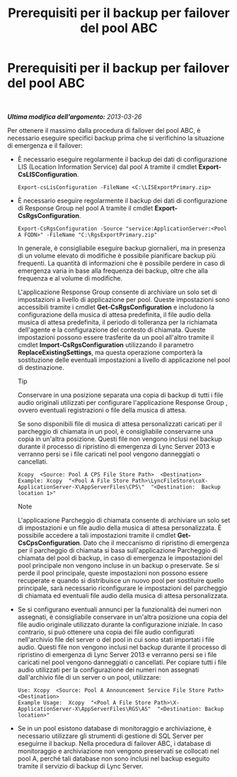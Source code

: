 ﻿---
title: Prerequisiti per il backup per failover del pool ABC
TOCTitle: Prerequisiti per il backup per failover del pool ABC
ms:assetid: 652046f5-6086-4592-902d-d5789581977d
ms:mtpsurl: https://technet.microsoft.com/it-it/library/JJ945634(v=OCS.15)
ms:contentKeyID: 52062175
ms.date: 08/24/2015
mtps_version: v=OCS.15
ms.translationtype: HT
---

# Prerequisiti per il backup per failover del pool ABC

 

_**Ultima modifica dell'argomento:** 2013-03-26_

Per ottenere il massimo dalla procedura di failover del pool ABC, è necessario eseguire specifici backup prima che si verifichino la situazione di emergenza e il failover:

  - È necessario eseguire regolarmente il backup dei dati di configurazione LIS (Location Information Service) dal pool A tramite il cmdlet **Export-CsLISConfiguration**.
    
        Export-csLisConfiguration -FileName <C:\LISExportPrimary.zip>

  - È necessario eseguire regolarmente il backup dei dati di configurazione di Response Group nel pool A tramite il cmdlet **Export-CsRgsConfiguration**.
    
        Export-CsRgsConfiguration -Source "service:ApplicationServer:<Pool A FQDN>" -FileName "C:\RgsExportPrimary.zip"
    
    In generale, è consigliabile eseguire backup giornalieri, ma in presenza di un volume elevato di modifiche è possibile pianificare backup più frequenti. La quantità di informazioni che è possibile perdere in caso di emergenza varia in base alla frequenza dei backup, oltre che alla frequenza e al volume di modifiche.
    
    L'applicazione Response Group consente di archiviare un solo set di impostazioni a livello di applicazione per pool. Queste impostazioni sono accessibili tramite i cmdlet **Get-CsRgsConfiguration** e includono la configurazione della musica di attesa predefinita, il file audio della musica di attesa predefinita, il periodo di tolleranza per la richiamata dell'agente e la configurazione del contesto di chiamata. Queste impostazioni possono essere trasferite da un pool all'altro tramite il cmdlet **Import-CsRgsConfiguration** utilizzando il parametro **ReplaceExistingSettings**, ma questa operazione comporterà la sostituzione delle eventuali impostazioni a livello di applicazione nel pool di destinazione.
    
    > [!TIP]  
    > Conservare in una posizione separata una copia di backup di tutti i file audio originali utilizzati per configurare l'applicazione Response Group , ovvero eventuali registrazioni o file della musica di attesa.

    Se sono disponibili file di musica di attesa personalizzati caricati per il parcheggio di chiamata in un pool, è consigliabile conservarne una copia in un'altra posizione. Questi file non vengono inclusi nel backup durante il processo di ripristino di emergenza di Lync Server 2013 e verranno persi se i file caricati nel pool vengono danneggiati o cancellati.
    
        Xcopy  <Source: Pool A CPS File Store Path>  <Destination>
        Example: Xcopy  "<Pool A File Store Path>\LyncFileStore\coX-ApplicationServer-X\AppServerFiles\CPS\"  "<Destination:  Backup location 1>"
    

    > [!NOTE]
    > L'applicazione Parcheggio di chiamata consente di archiviare un solo set di impostazioni e un file audio della musica di attesa personalizzata. È possibile accedere a tali impostazioni tramite il cmdlet <STRONG>Get-CsCpsConfiguration</STRONG>. Dato che il meccanismo di ripristino di emergenza per il parcheggio di chiamata si basa sull'applicazione Parcheggio di chiamata del pool di backup, in caso di emergenza le impostazioni del pool principale non vengono incluse in un backup o preservate. Se si perde il pool principale, queste impostazioni non possono essere recuperate e quando si distribuisce un nuovo pool per sostituire quello principale, sarà necessario riconfigurare le impostazioni del parcheggio di chiamata ed eventuali file audio della musica di attesa personalizzata.



  - Se si configurano eventuali annunci per la funzionalità dei numeri non assegnati, è consigliabile conservare in un'altra posizione una copia del file audio originale utilizzato durante la configurazione iniziale. In caso contrario, si può ottenere una copia dei file audio configurati nell'archivio file del server o del pool in cui sono stati importati i file audio. Questi file non vengono inclusi nel backup durante il processo di ripristino di emergenza di Lync Server 2013 e verranno persi se i file caricati nel pool vengono danneggiati o cancellati. Per copiare tutti i file audio utilizzati per la configurazione dei numeri non assegnati dall'archivio file di un server o un pool, utilizzare:
    
        Use: Xcopy  <Source: Pool A Announcement Service File Store Path>  <Destination>
        Example Usage:  Xcopy  "<Pool A File Store Path>\X-ApplicationServer-X\AppServerFiles\RGS\AS"  "<Destination: Backup location>"

  - Se in un pool esistono database di monitoraggio e archiviazione, è necessario utilizzare gli strumenti di gestione di SQL Server per eseguirne il backup. Nella procedura di failover ABC, i database di monitoraggio e archiviazione non vengono preservati se collocati nel pool A, perché tali database non sono inclusi nel backup eseguito tramite il servizio di backup di Lync Server.

